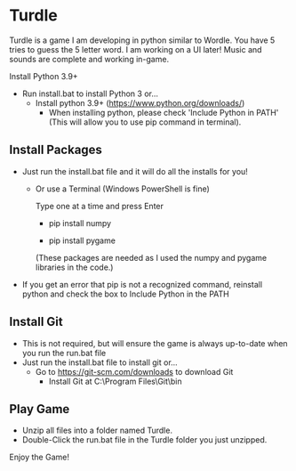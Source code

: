 # Turdle
Turdle is a game I am developing in python similar to Wordle. You have 5 tries to guess the 5 letter word. I am working on a UI later! Music and sounds are complete and working in-game.

Install Python 3.9+
- Run install.bat to install Python 3 or...
  - Install python 3.9+ (https://www.python.org/downloads/)
    - When installing python, please check 'Include Python in PATH' (This will allow you to use pip command in terminal).

Install Packages
-
- Just run the install.bat file and it will do all the installs for you!

    - Or use a Terminal (Windows PowerShell is fine)

      Type one at a time and press Enter

        - pip install numpy

        - pip install pygame

        (These packages are needed as I used the numpy and pygame libraries in the code.)
        
- If you get an error that pip is not a recognized command, reinstall python and check the box to Include Python in the PATH

Install Git
-
- This is not required, but will ensure the game is always up-to-date when you run the run.bat file
- Just run the install.bat file to install git or...
  - Go to https://git-scm.com/downloads to download Git
    - Install Git at C:\Program Files\Git\bin


Play Game
-
- Unzip all files into a folder named Turdle.
- Double-Click the run.bat file in the Turdle folder you just unzipped.

Enjoy the Game!

